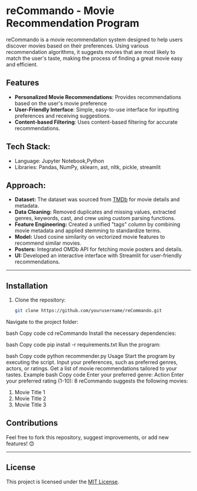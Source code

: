 # reCommando - Movie Recommendation Program

reCommando is a movie recommendation system designed to help users discover movies based on their preferences. Using various recommendation algorithms, it suggests movies that are most likely to match the user's taste, making the process of finding a great movie easy and efficient.

## Features

- **Personalized Movie Recommendations**: Provides recommendations based on the user's movie preference
- **User-Friendly Interface**: Simple, easy-to-use interface for inputting preferences and receiving suggestions.
- **Content-based Filtering**: Uses content-based filtering for accurate recommendations.

## Tech Stack:
- Language: Jupyter Notebook,Python
- Libraries: Pandas, NumPy, sklearn, ast, nltk, pickle, streamlit

## Approach:
- **Dataset:** The dataset was sourced from [TMDb](https://www.themoviedb.org/) for movie details and metadata.
- **Data Cleaning:** Removed duplicates and missing values, extracted genres, keywords, cast, and crew using custom parsing functions.
- **Feature Engineering:** Created a unified "tags" column by combining movie metadata and applied stemming to standardize terms.
- **Model:** Used cosine similarity on vectorized movie features to recommend similar movies.
- **Posters:** Integrated OMDb API for fetching movie posters and details.
- **UI:** Developed an interactive interface with Streamlit for user-friendly recommendations.

---

## Installation

1. Clone the repository:
   ```bash
   git clone https://github.com/yourusername/reCommando.git
Navigate to the project folder:

bash
Copy code
cd reCommando
Install the necessary dependencies:

bash
Copy code
pip install -r requirements.txt
Run the program:

bash
Copy code
python recommender.py
Usage
Start the program by executing the script.
Input your preferences, such as preferred genres, actors, or ratings.
Get a list of movie recommendations tailored to your tastes.
Example
bash
Copy code
Enter your preferred genre: Action
Enter your preferred rating (1-10): 8
reCommando suggests the following movies:
1. Movie Title 1
2. Movie Title 2
3. Movie Title 3
   
## Contributions
Feel free to fork this repository, suggest improvements, or add new features! 😊

---

## License
This project is licensed under the [MIT License](LICENSE).
